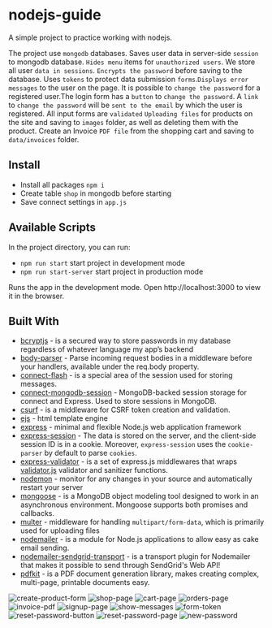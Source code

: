 # nodejs-guide

A simple project to practice working with nodejs.

The project use `mongodb` databases.
Saves user data in server-side `session` to mongodb database.
`Hides menu` items for `unauthorized users`. 
We store all user `data in sessions`.
`Encrypts the password` before saving to the database. Uses `tokens` to protect data submission `forms`.`Displays error messages` to the user on the page.
It is possible to `change the password` for a registered user.The login form has a `button` to `change the password`. A `link` to `change the password` will be `sent to the email` by which the user is registered.
All input forms are `validated`
`Uploading files` for products on the site and saving to `images` folder, as well as deleting them with the product. Create an Invoice `PDF file` from the shopping cart and saving to `data/invoices` folder.



## Install
* Install all packages  `npm i`
* Create table `shop` in mongodb before starting
* Save connect settings in `app.js`


## Available Scripts
In the project directory, you can run:
* `npm run start` start project in development mode
* `npm run start-server` start project in production mode

Runs the app in the development mode. Open http://localhost:3000 to view it in the browser.


## Built With
* [bcryptjs](https://github.com/dcodeIO/bcrypt.js) - is a secured way to store passwords in my database regardless of whatever language my app’s backend
* [body-parser](https://github.com/expressjs/body-parser) - Parse incoming request bodies in a middleware before your handlers, available under the req.body property.
* [connect-flash](https://github.com/jaredhanson/connect-flash) - is a special area of the session used for storing messages.
* [connect-mongodb-session](https://github.com/mongodb-js/connect-mongodb-session) - MongoDB-backed session storage for connect and Express. Used to store sessions in MongoDB.
* [csurf](https://github.com/expressjs/csurf) - is a middleware for CSRF token creation and validation.
* [ejs](https://github.com/mde/ejs) - html template engine
* [express](https://expressjs.com/ru/) - minimal and flexible Node.js web application framework
* [express-session](https://github.com/expressjs/session) - The data is stored on the server, and the client-side session ID is in a cookie. Moreover, `express-session` uses the `cookie-parser` by default to parse `cookies`.
* [express-validator](https://express-validator.github.io/docs/) - is a set of express.js middlewares that wraps [validator.js](https://github.com/validatorjs/validator.js) validator and sanitizer functions.
* [nodemon](https://nodemon.io/) - monitor for any changes in your source and automatically restart your server
* [mongoose](https://mongoosejs.com/) -  is a MongoDB object modeling tool designed to work in an asynchronous environment. Mongoose supports both promises and callbacks.
* [multer](https://github.com/expressjs/multer) - middleware for handling `multipart/form-data`, which is primarily used for uploading files
* [nodemailer](https://nodemailer.com/about/) - is a module for Node.js applications to allow easy as cake email sending.
* [nodemailer-sendgrid-transport](https://github.com/sendgrid/nodemailer-sendgrid-transport) - is a transport plugin for Nodemailer that makes it possible to send through SendGrid's Web API!
* [pdfkit](https://github.com/foliojs/pdfkit) -  is a PDF document generation library, makes creating complex, multi-page, printable documents easy.



![create-product-form](./templates/create-product-form.jpg)
![shop-page](./templates/shop-page.jpg)
![cart-page](./templates/cart-page.jpg)
![orders-page](./templates/orders-page.jpg)
![invoice-pdf](./templates/invoice-pdf.jpg)
![signup-page](./templates/1.signpup-page.jpg)
![show-messages](./templates/2.show-messages.jpg)
![form-token](./templates/3.form-token.jpg)
![reset-password-button](./templates/4.reset-password-button.jpg)
![reset-password-page](./templates/5.reset-password-page.jpg)
![new-password](./templates/6.new-password.jpg)

